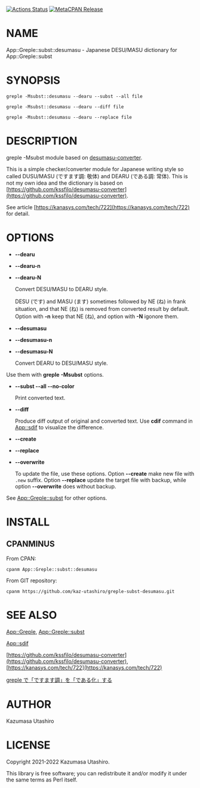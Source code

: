 [![Actions Status](https://github.com/kaz-utashiro/greple-subst-desumasu/workflows/test/badge.svg)](https://github.com/kaz-utashiro/greple-subst-desumasu/actions) [![MetaCPAN Release](https://badge.fury.io/pl/App-Greple-subst-desumasu.svg)](https://metacpan.org/release/App-Greple-subst-desumasu)
# NAME

App::Greple::subst::desumasu - Japanese DESU/MASU dictionary for App::Greple::subst

# SYNOPSIS

    greple -Msubst::desumasu --dearu --subst --all file

    greple -Msubst::desumasu --dearu --diff file

    greple -Msubst::desumasu --dearu --replace file

# DESCRIPTION

greple -Msubst module based on
[desumasu-converter](https://github.com/kssfilo/desumasu-converter).

This is a simple checker/converter module for Japanese writing style
so called DUSU/MASU (ですます調: 敬体) and DEARU (である調: 常体).
This is not my own idea and the dictionary is based on
[https://github.com/kssfilo/desumasu-converter](https://github.com/kssfilo/desumasu-converter).

See article [https://kanasys.com/tech/722](https://kanasys.com/tech/722) for detail.

# OPTIONS

- **--dearu**
- **--dearu-n**
- **--dearu-N**

    Convert DESU/MASU to DEARU style.

    DESU (です) and MASU (ます) sometimes followed by NE (ね) in frank
    situation, and that NE (ね) is removed from converted result by
    default.  Option with **-n** keep that NE (ね), and option with **-N**
    igonore them.

- **--desumasu**
- **--desumasu-n**
- **--desumasu-N**

    Convert DEARU to DESU/MASU style.

Use them with **greple** **-Msubst** options.

- **--subst --all --no-color**

    Print converted text.

- **--diff**

    Produce diff output of original and converted text.  Use **cdif**
    command in [App::sdif](https://metacpan.org/pod/App%3A%3Asdif) to visualize the difference.

- **--create**
- **--replace**
- **--overwrite**

    To update the file, use these options.  Option **--create** make new
    file with `.new` suffix.  Option **--replace** update the target file
    with backup, while option **--overwrite** does without backup.

See [App::Greple::subst](https://metacpan.org/pod/App%3A%3AGreple%3A%3Asubst) for other options.

# INSTALL

## CPANMINUS

From CPAN:

    cpanm App::Greple::subst::desumasu

From GIT repository:

    cpanm https://github.com/kaz-utashiro/greple-subst-desumasu.git

# SEE ALSO

[App::Greple](https://metacpan.org/pod/App%3A%3AGreple), [App::Greple::subst](https://metacpan.org/pod/App%3A%3AGreple%3A%3Asubst)

[App::sdif](https://metacpan.org/pod/App%3A%3Asdif)

[https://github.com/kssfilo/desumasu-converter](https://github.com/kssfilo/desumasu-converter),
[https://kanasys.com/tech/722](https://kanasys.com/tech/722)

[greple で「ですます調」を「である化」する](https://qiita.com/kaz-utashiro/items/8f4878300043ce7b73e7)

# AUTHOR

Kazumasa Utashiro

# LICENSE

Copyright 2021-2022 Kazumasa Utashiro.

This library is free software; you can redistribute it and/or modify
it under the same terms as Perl itself.

